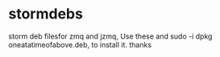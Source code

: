 stormdebs
====

storm deb filesfor zmq and jzmq,
Use these and sudo -i dpkg oneatatimeofabove.deb, to install it.
thanks
